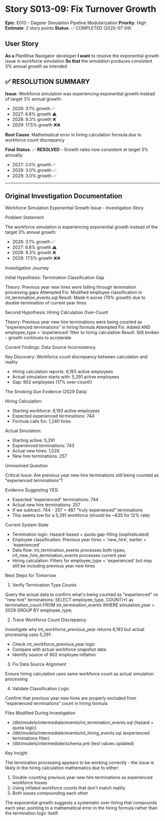# Story S013-09: Fix Turnover Growth

**Epic**: E013 - Dagster Simulation Pipeline Modularization
**Priority**: High
**Estimate**: 2 story points
**Status**: ✅ COMPLETED (2025-07-09)

## User Story

**As a** PlanWise Navigator developer
**I want** to resolve the exponential growth issue in workforce simulation
**So that** the simulation produces consistent 3% annual growth as intended

## ✅ RESOLUTION SUMMARY

**Issue**: Workforce simulation was experiencing exponential growth instead of target 3% annual growth:
- 2026: 3.1% growth ✅
- 2027: 6.8% growth ⚠️
- 2028: 9.3% growth ❌
- 2029: 17.5% growth ❌❌

**Root Cause**: Mathematical error in hiring calculation formula due to workforce count discrepancy

**Final Status**: ✅ **RESOLVED** - Growth rates now consistent at target 3% annually:
- 2027: 3.0% growth ✅
- 2028: 3.0% growth ✅
- 2029: 3.0% growth ✅

---

## Original Investigation Documentation

Workforce Simulation Exponential Growth Issue - Investigation Story

  Problem Statement

  The workforce simulation is experiencing exponential growth instead of the target 3% annual
  growth:
  - 2026: 3.1% growth ✅
  - 2027: 6.8% growth ⚠️
  - 2028: 9.3% growth ❌
  - 2029: 17.5% growth ❌❌

  Investigation Journey

  Initial Hypothesis: Termination Classification Gap

  Theory: Previous year new hires were falling through termination processing gaps
  Attempted Fix: Modified employee classification in int_termination_events.sql
  Result: Made it worse (76% growth) due to double-termination of current year hires

  Second Hypothesis: Hiring Calculation Over-Count

  Theory: Previous year new hire terminations were being counted as "experienced terminations"
  in hiring formula
  Attempted Fix: Added AND employee_type = 'experienced' filter to hiring calculation
  Result: Still broken - growth continues to accelerate

  Current Findings: Data Source Inconsistency

  Key Discovery: Workforce count discrepancy between calculation and reality
  - Hiring calculation reports: 6,193 active employees
  - Actual simulation starts with: 5,291 active employees
  - Gap: 902 employees (17% over-count!)

  The Smoking Gun Evidence (2029 Data)

  Hiring Calculation:
  - Starting workforce: 6,193 active employees
  - Expected experienced terminations: 744
  - Formula calls for: 1,240 hires

  Actual Simulation:
  - Starting active: 5,291
  - Experienced terminations: 743
  - Actual new hires: 1,026
  - New hire terminations: 257

  Unresolved Question

  Critical Issue: Are previous year new hire terminations still being counted as "experienced
  terminations"?

  Evidence Suggesting YES:
  - Expected "experienced" terminations: 744
  - Actual new hire terminations: 257
  - If we subtract: 744 - 257 = 487 "truly experienced" terminations
  - This seems low for a 5,291 workforce (should be ~635 for 12% rate)

  Current System State

  - Termination logic: Hazard-based + quota gap-filling (sophisticated)
  - Employee classification: Previous year hires = 'new_hire', earlier = 'experienced'
  - Data flow: int_termination_events processes both types, int_new_hire_termination_events
  processes current year
  - Hiring calculation: Filters for employee_type = 'experienced' but may still be including
  previous year new hires

  Next Steps for Tomorrow

  1. Verify Termination Type Counts

  Query the actual data to confirm what's being counted as "experienced" vs "new hire"
  terminations:
  SELECT
      employee_type,
      COUNT(*) as termination_count
  FROM int_termination_events
  WHERE simulation_year = 2029
  GROUP BY employee_type;

  2. Trace Workforce Count Discrepancy

  Investigate why int_workforce_previous_year returns 6,193 but actual processing uses 5,291:
  - Check int_workforce_previous_year logic
  - Compare with actual workforce snapshot data
  - Identify source of 902 employee inflation

  3. Fix Data Source Alignment

  Ensure hiring calculation uses same workforce count as actual simulation processing

  4. Validate Classification Logic

  Confirm that previous year new hires are properly excluded from "experienced terminations"
  count in hiring formula

  Files Modified During Investigation

  - /dbt/models/intermediate/events/int_termination_events.sql (hazard + quota logic)
  - /dbt/models/intermediate/events/int_hiring_events.sql (experienced terminations filter)
  - /dbt/models/intermediate/schema.yml (test values updated)

  Key Insight

  The termination processing appears to be working correctly - the issue is likely in the hiring
   calculation mathematics due to either:
  1. Double-counting previous year new hire terminations as experienced workforce losses
  2. Using inflated workforce counts that don't match reality
  3. Both issues compounding each other

  The exponential growth suggests a systematic over-hiring that compounds each year, pointing to
   a mathematical error in the hiring formula rather than the termination logic itself.
